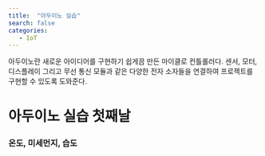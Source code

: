 ```yaml
---
title:  "아두이노 실습"
search: false
categories: 
   - IoT
---
```


아두이노란 새로운 아이디어를 구현하기 쉽게끔 만든 마이클로 컨틀롤러다.
센서, 모터, 디스플레이 그리고 무선 통신 모듈과 같은 다양한 전자 소자들을 연결하여 프로젝트를 구현할 수 있도록 도와준다.

# 아두이노 실습 첫째날 
### 온도, 미세먼지,  습도


<!--stackedit_data:
eyJoaXN0b3J5IjpbLTQ4NDA3NjYyNiwtMTc3NDI3ODM3NiwtNj
E0MjQxODY2XX0=
-->